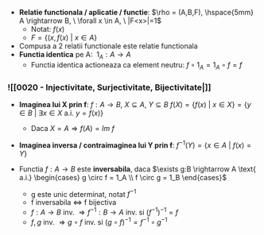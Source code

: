  - **Relatie functionala / aplicatie / functie**: $\rho = (A,B,F), \hspace{5mm} A \rightarrow B, \ \forall x \in A, \ |F<x>|=1$
	 - Notat: $f(x)$
	 - $F = \{(x, f(x) \ | \ x \in A\}$
- Compusa a 2 relatii functionale este relatie functionala
- **Functia identica** pe A: $\ 1_A: A \rightarrow A$
	- Functia identica actioneaza ca element neutru: $f \circ 1_A = 1_A \circ f = f$
 
### ![[0020 - Injectivitate, Surjectivitate, Bijectivitate|]]
- **Imaginea lui X prin f**: $f:A \rightarrow B, \ X \subseteq A, \ Y \subseteq B$
  $f(X) = \{f(x) \ | \ x \in X\} = \{y \in B \ | \ \exists x \in X \text{ a.i. } y = f(x)\}$
	- Daca $X = A \Rightarrow f(A) = Im \ f$
- **Imaginea inversa / contraimaginea lui Y prin f**: $f^{-1}(Y) = \{x \in A \ | \ f(x) = Y\}$

- Functia $f:A \rightarrow B$ este **inversabila**, daca $\exists g:B \rightarrow A \text{ a.i.} \begin{cases} g \circ f = 1_A \\ f \circ g = 1_B \end{cases}$
	- g este unic determinat, notat $f^{-1}$
	- f inversabila $\iff$ f bijectiva
	- $f:A \rightarrow B \text{ inv. } \Rightarrow f^{-1}:B \rightarrow A \text{ inv. si } (f^{-1})^{-1} = f$
	- $f,g \text{ inv. } \Rightarrow g \circ f \text{ inv. si } (g \circ f)^{-1} = f^{-1} \circ g^{-1}$
